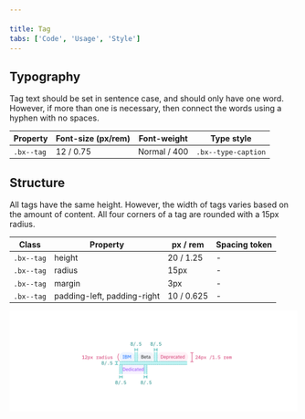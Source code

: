 ```yaml
---

title: Tag
tabs: ['Code', 'Usage', 'Style']
---
```


## Typography

Tag text should be set in sentence case, and should only have one word. However, if more than one is necessary, then connect the words using a hyphen with no spaces.

| Property   | Font-size (px/rem) | Font-weight  | Type style          |
| ---------- | ------------------ | ------------ | ------------------- |
| `.bx--tag` | 12 / 0.75          | Normal / 400 | `.bx--type-caption` |

## Structure

All tags have the same height. However, the width of tags varies based on the amount of content. All four corners of a tag are rounded with a 15px radius.

| Class      | Property                    | px / rem   | Spacing token |
| ---------- | --------------------------- | ---------- | ------------- |
| `.bx--tag` | height                      | 20 / 1.25  | -             |
| `.bx--tag` | radius                      | 15px       | -             |
| `.bx--tag` | margin                      | 3px        | -             |
| `.bx--tag` | padding-left, padding-right | 10 / 0.625 | -             |

<image-component fixed="default" caption="Structure and spacing measurements for a Tag | px / rem">

![Structure and spacing measurementst](images/tag-style-1.png)

</image-component>
